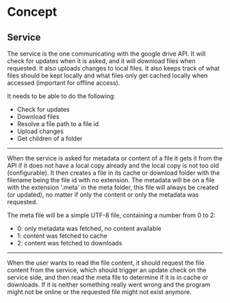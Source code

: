 # Concept



## Service

The service is the one communicating with the google drive API. It will check for updates when it is asked, and it will download files when requested. 
It also uploads changes to local files.
It also keeps track of what files should be kept locally and what files only get cached locally when accessed (important for offline access).

It needs to be able to do the following:
- Check for updates
- Download files
- Resolve a file path to a file id
- Upload changes
- Get children of a folder

---

When the service is asked for metadata or content of a file it gets it from the API if it does not have a local copy 
already and the local copy is not too old (configurable). It then creates a file in its cache or download folder with 
the filename being the file id with no extension. The metadata will be on a file with the extension '.meta' in 
the meta folder, this file will always be created (or updated), no matter if only the content or only the metadata was 
requested. 

The meta file will be a simple UTF-8 file, containing a number from 0 to 2:

- 0: only metadata was fetched, no content available
- 1: content was fetched to cache
- 2: content was fetched to downloads

---

When the user wants to read the file content, it should request the file content from the service, which should trigger 
an update check on the service side, and then read the meta file to determine if it is in cache or downloads. If it is 
neither something really went wrong and the program might not be online or the requested file might not exist anymore.
